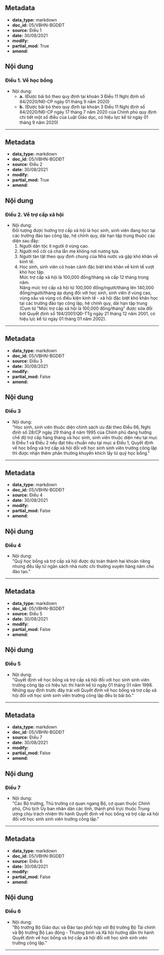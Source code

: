 ## Metadata
- **data_type:** markdown 
- **doc_id:** 05/VBHN-BGDĐT  
- **source:** Điều 1  
- **date:** 30/08/2021  
- **modify:**
- **partial_mod:** True  
- **amend:**  

## Nội dung
### Điều 1. Về học bổng
- Nội dung:  
  - **a.** (Được bãi bỏ theo quy định tại khoản 3 Điều 11 Nghị định số 84/2020/NĐ-CP ngày 01 tháng 9 năm 2020)  
  - **b.** (Được bãi bỏ theo quy định tại khoản 3 Điều 11 Nghị định số 84/2020/NĐ-CP ngày 17 tháng 7 năm 2020 của Chính phủ quy định chi tiết một số điều của Luật Giáo dục, có hiệu lực kể từ ngày 01 tháng 9 năm 2020)

---

## Metadata
- **data_type:** markdown 
- **doc_id:** 05/VBHN-BGDĐT  
- **source:** Điều 2  
- **date:** 30/08/2021  
- **modify:**   
- **partial_mod:** True  
- **amend:**  

## Nội dung
### Điều 2. Về trợ cấp xã hội
- Nội dung:  
  Đối tượng được hưởng trợ cấp xã hội là học sinh, sinh viên đang học tại các trường đào tạo công lập, hệ chính quy, dài hạn tập trung thuộc các diện sau đây:  
  1. Người dân tộc ít người ở vùng cao.  
  2. Người mồ côi cả cha lẫn mẹ không nơi nương tựa.  
  3. Người tàn tật theo quy định chung của Nhà nước và gặp khó khăn về kinh tế.  
  4. Học sinh, sinh viên có hoàn cảnh đặc biệt khó khăn về kinh tế vượt khó học tập.  
  Mức trợ cấp xã hội là 100,000 đồng/tháng và cấp 12 tháng trong năm.  
  Nâng mức trợ cấp xã hội từ 100,000 đồng/người/tháng lên 140,000 đồng/người/tháng áp dụng đối với học sinh, sinh viên ở vùng cao, vùng sâu và vùng có điều kiện kinh tế - xã hội đặc biệt khó khăn học tại các trường đào tạo công lập, hệ chính quy, dài hạn tập trung (Cụm từ "Mức trợ cấp xã hội là 100,000 đồng/tháng" được sửa đổi bởi Quyết định số 194/2001/QĐ-TTg ngày 21 tháng 12 năm 2001, có hiệu lực kể từ ngày 01 tháng 01 năm 2002).

---

## Metadata
- **data_type:** markdown 
- **doc_id:** 05/VBHN-BGDĐT  
- **source:** Điều 3  
- **date:** 30/08/2021  
- **modify:** 
- **partial_mod:** False  
- **amend:**  

## Nội dung
### Điều 3
- Nội dung:  
  "Học sinh, sinh viên thuộc diện chính sách ưu đãi theo Điều 66, Nghị định số 28/CP ngày 29 tháng 4 năm 1995 của Chính phủ đang hưởng chế độ trợ cấp hàng tháng và học sinh, sinh viên thuộc diện nêu tại mục b Điều 1 và Điều 2 nếu đạt tiêu chuẩn nêu tại mục a Điều 1, Quyết định về học bổng và trợ cấp xã hội đối với học sinh sinh viên trường công lập thì được nhận thêm phần thưởng khuyến khích lấy từ quỹ học bổng."

---

## Metadata
- **data_type:** markdown 
- **doc_id:** 05/VBHN-BGDĐT  
- **source:** Điều 4  
- **date:** 30/08/2021  
- **modify:** 
- **partial_mod:** False  
- **amend:**  

## Nội dung
### Điều 4
- Nội dung:  
  "Quỹ học bổng và trợ cấp xã hội được dự toán thành hai khoản riêng nhưng đều lấy từ ngân sách nhà nước chi thường xuyên hàng năm cho đào tạo."

---

## Metadata
- **data_type:** markdown 
- **doc_id:** 05/VBHN-BGDĐT  
- **source:** Điều 5  
- **date:** 30/08/2021  
- **modify:** 
- **partial_mod:** False  
- **amend:**  

## Nội dung
### Điều 5
- Nội dung:  
  "Quyết định về học bổng và trợ cấp xã hội đối với học sinh sinh viên trường công lập có hiệu lực thi hành kể từ ngày 01 tháng 01 năm 1998. Những quy định trước đây trái với Quyết định về học bổng và trợ cấp xã hội đối với học sinh sinh viên trường công lập đều bị bãi bỏ."

---

## Metadata
- **data_type:** markdown 
- **doc_id:** 05/VBHN-BGDĐT  
- **source:** Điều 7  
- **date:** 30/08/2021  
- **modify:** 
- **partial_mod:** False  
- **amend:**  

## Nội dung
### Điều 7
- Nội dung:  
  "Các Bộ trưởng, Thủ trưởng cơ quan ngang Bộ, cơ quan thuộc Chính phủ, Chủ tịch Ủy ban nhân dân các tỉnh, thành phố trực thuộc Trung ương chịu trách nhiệm thi hành Quyết định về học bổng và trợ cấp xã hội đối với học sinh sinh viên trường công lập."

---

## Metadata
- **data_type:** markdown 
- **doc_id:** 05/VBHN-BGDĐT  
- **source:** Điều 6  
- **date:** 30/08/2021  
- **modify:** 
- **partial_mod:** False  
- **amend:**  

## Nội dung
### Điều 6
- Nội dung:  
  "Bộ trưởng Bộ Giáo dục và Đào tạo phối hợp với Bộ trưởng Bộ Tài chính và Bộ trưởng Bộ Lao động - Thương binh và Xã hội hướng dẫn thi hành Quyết định về học bổng và trợ cấp xã hội đối với học sinh sinh viên trường công lập."

---

